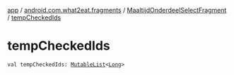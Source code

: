 [app](../../index.md) / [android.com.what2eat.fragments](../index.md) / [MaaltijdOnderdeelSelectFragment](index.md) / [tempCheckedIds](./temp-checked-ids.md)

# tempCheckedIds

`val tempCheckedIds: `[`MutableList`](https://kotlinlang.org/api/latest/jvm/stdlib/kotlin.collections/-mutable-list/index.html)`<`[`Long`](https://kotlinlang.org/api/latest/jvm/stdlib/kotlin/-long/index.html)`>`